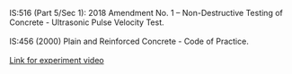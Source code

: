 IS:516 (Part 5/Sec 1): 2018 Amendment No. 1 – Non-Destructive Testing of Concrete - Ultrasonic Pulse Velocity Test.<br><br>
IS:456 (2000) Plain and Reinforced Concrete - Code of Practice.<br><br>
<a href="https://www.youtube.com/watch?v=q-56f7H_VvE" target="_blank">Link for experiment video</a>
